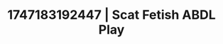 ---
categories:
- Roleplay seduction
- Glory hole
- Retro fantasy play
- Sensual cosplay
- Pleasure activism
image: /assets/images/1747183192447.jpg
layout: post
seo:
  description: Featured content with exclusive Scat Fetish, ABDL Play. HD images available.
  keywords: Scat Fetish, ABDL Play
  og_image: /assets/images/1747183192447.jpg
  schema_type: VisualArtwork
tags:
- ABDL Play
- '#1747183192447'
- Scat Fetish
title: 1747183192447 | Scat Fetish ABDL Play
---